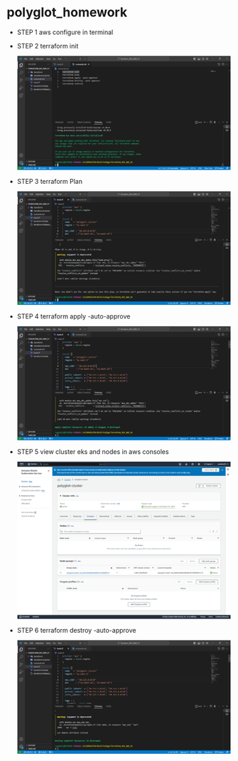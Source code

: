 # polyglot_homework
- STEP 1
    aws configure in terminal

- STEP 2
    terraform init

    ![alt text](step_2.png)

- STEP 3
    terraform Plan

    ![alt text](step_3.png)

- STEP 4
    terraform apply -auto-approve

    ![alt text](step_4.png)

- STEP 5
    view cluster eks and nodes in aws consoles

    ![alt text](step_5.png)

- STEP 6
    terraform destroy -auto-approve

    ![alt text](step_6.png)